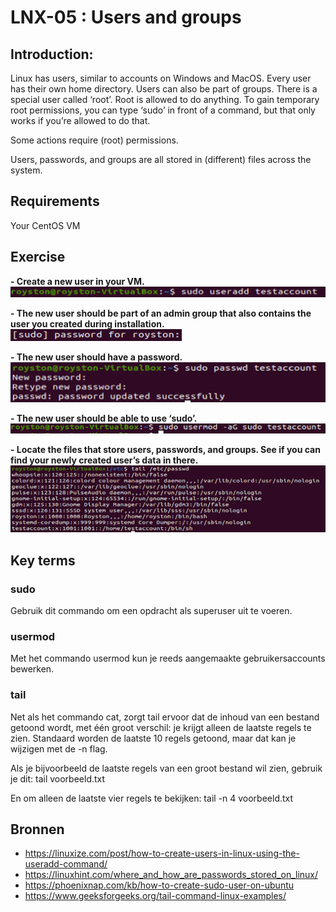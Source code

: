 # LNX-05 : Users and groups

## Introduction:
Linux has users, similar to accounts on Windows and MacOS. Every user has their own home directory. Users can also be part of groups.
There is a special user called ‘root’. Root is allowed to do anything.
To gain temporary root permissions, you can type ‘sudo’ in front of a command, but that only works if you’re allowed to do that.

Some actions require (root) permissions.

Users, passwords, and groups are all stored in  (different) files across the system.

## Requirements
Your CentOS VM

## Exercise
**- Create a new user in your VM.**  
![Kijk](https://github.com/Electroybot/cloud-6-repo-Electroybot/blob/main/00_includes/Week%201/LNX-05/01.png?raw=true)  

**- The new user should be part of an admin group that also contains the user you created during installation.**  
![Kijk](https://github.com/Electroybot/cloud-6-repo-Electroybot/blob/main/00_includes/Week%201/LNX-05/02.png?raw=true)  

**- The new user should have a password.**  
![Kijk](https://github.com/Electroybot/cloud-6-repo-Electroybot/blob/main/00_includes/Week%201/LNX-05/03.png?raw=true)  

**- The new user should be able to use ‘sudo’.**  
![Kijk](https://github.com/Electroybot/cloud-6-repo-Electroybot/blob/main/00_includes/Week%201/LNX-05/04.png?raw=true)  

**- Locate the files that store users, passwords, and groups. See if you can find your newly created user’s data in there.**   
![kijk](https://github.com/Electroybot/cloud-6-repo-Electroybot/blob/main/00_includes/Week%201/LNX-05/05.png?raw=true)  

## Key terms

### sudo
Gebruik dit commando om een opdracht als superuser uit te voeren.

### usermod
Met het commando usermod kun je reeds aangemaakte gebruikersaccounts bewerken.

### tail
Net als het commando cat, zorgt tail ervoor dat de inhoud van een bestand getoond wordt, met één groot verschil: je krijgt alleen de laatste regels te zien. Standaard worden de laatste 10 regels getoond, maar dat kan je wijzigen met de -n flag.

Als je bijvoorbeeld de laatste regels van een groot bestand wil zien, gebruik je dit:
tail voorbeeld.txt

En om alleen de laatste vier regels te bekijken:
tail -n 4 voorbeeld.txt

## Bronnen

- https://linuxize.com/post/how-to-create-users-in-linux-using-the-useradd-command/
- https://linuxhint.com/where_and_how_are_passwords_stored_on_linux/
- https://phoenixnap.com/kb/how-to-create-sudo-user-on-ubuntu
- https://www.geeksforgeeks.org/tail-command-linux-examples/
